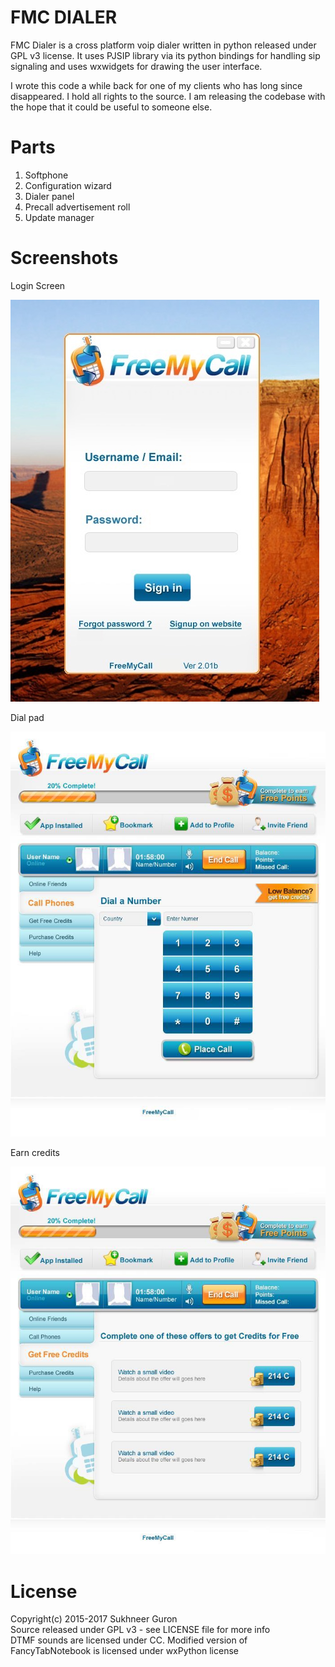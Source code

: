 
FMC DIALER
==========

FMC Dialer is a cross platform voip dialer written in python released under GPL v3 license. It uses PJSIP library via its python bindings for handling sip signaling and uses wxwidgets for drawing the user interface.

I wrote this code a while back for one of my clients who has long since disappeared. I hold all rights to the source. I am releasing the codebase with the hope that it could be useful to someone else.

Parts
======
1. Softphone
2. Configuration wizard
3. Dialer panel
4. Precall advertisement roll
5. Update manager

Screenshots
===========

Login Screen

![Login screen image](/docs/login.jpg?raw=true)

Dial pad

![Dialpad](/docs/dial.jpg?raw=true)

Earn credits

![Earn credits](/docs/freecredits.jpg?raw=true)

License
=======
Copyright(c) 2015-2017 Sukhneer Guron<br>
Source released under GPL v3 - see LICENSE file for more info<br>
DTMF sounds are licensed under CC. Modified version of FancyTabNotebook is licensed under wxPython license



